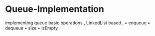 # Queue-Implementation
implementing queue basic operations , LinkedList based , • enqueue • dequeue • size • isEmpty
